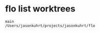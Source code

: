 # flo list worktrees

```
main                                     /Users/jasonkuhrt/projects/jasonkuhrt/flo
```
